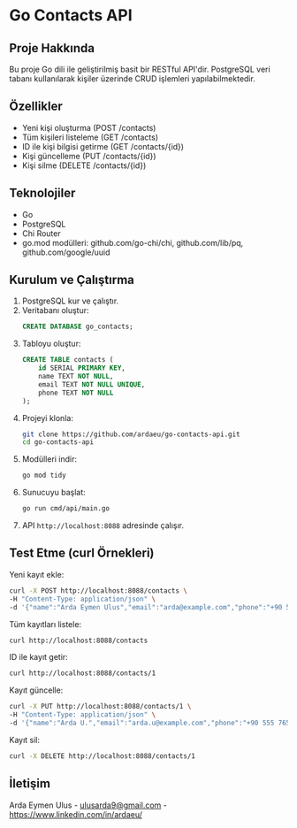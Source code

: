 # Go Contacts API

## Proje Hakkında

Bu proje Go dili ile geliştirilmiş basit bir RESTful API'dir. PostgreSQL veri tabanı kullanılarak kişiler üzerinde CRUD işlemleri yapılabilmektedir.

## Özellikler

- Yeni kişi oluşturma (POST /contacts)
- Tüm kişileri listeleme (GET /contacts)
- ID ile kişi bilgisi getirme (GET /contacts/{id})
- Kişi güncelleme (PUT /contacts/{id})
- Kişi silme (DELETE /contacts/{id})

## Teknolojiler

- Go
- PostgreSQL
- Chi Router
- go.mod modülleri: github.com/go-chi/chi, github.com/lib/pq, github.com/google/uuid

## Kurulum ve Çalıştırma

1. PostgreSQL kur ve çalıştır.
2. Veritabanı oluştur:
   ```sql
   CREATE DATABASE go_contacts;
   ```
3. Tabloyu oluştur:
   ```sql
   CREATE TABLE contacts (
       id SERIAL PRIMARY KEY,
       name TEXT NOT NULL,
       email TEXT NOT NULL UNIQUE,
       phone TEXT NOT NULL
   );
   ```
4. Projeyi klonla:
   ```bash
   git clone https://github.com/ardaeu/go-contacts-api.git
   cd go-contacts-api
   ```
5. Modülleri indir:
   ```bash
   go mod tidy
   ```
6. Sunucuyu başlat:
   ```bash
   go run cmd/api/main.go
   ```
7. API `http://localhost:8088` adresinde çalışır.

## Test Etme (curl Örnekleri)

Yeni kayıt ekle:

```bash
curl -X POST http://localhost:8088/contacts \
-H "Content-Type: application/json" \
-d '{"name":"Arda Eymen Ulus","email":"arda@example.com","phone":"+90 555 123 4567"}'
```

Tüm kayıtları listele:

```bash
curl http://localhost:8088/contacts
```

ID ile kayıt getir:

```bash
curl http://localhost:8088/contacts/1
```

Kayıt güncelle:

```bash
curl -X PUT http://localhost:8088/contacts/1 \
-H "Content-Type: application/json" \
-d '{"name":"Arda U.","email":"arda.u@example.com","phone":"+90 555 765 4321"}'
```

Kayıt sil:

```bash
curl -X DELETE http://localhost:8088/contacts/1
```

## İletişim

Arda Eymen Ulus - ulusarda9@gmail.com - https://www.linkedin.com/in/ardaeu/
